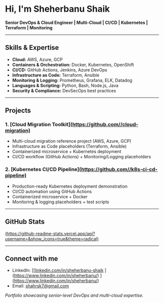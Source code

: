 # Hi, I'm Sheherbanu Shaik 

**Senior DevOps & Cloud Engineer | Multi-Cloud | CI/CD | Kubernetes | Terraform | Monitoring**

---

##  Skills & Expertise
- **Cloud:** AWS, Azure, GCP  
- **Containers & Orchestration:** Docker, Kubernetes, OpenShift  
- **CI/CD:** GitHub Actions, Jenkins, Azure DevOps  
- **Infrastructure as Code:** Terraform, Ansible  
- **Monitoring & Logging:** Prometheus, Grafana, ELK, Datadog  
- **Languages & Scripting:** Python, Bash, Node.js, Java  
- **Security & Compliance:** DevSecOps best practices  

---

##  Projects

### 1. [Cloud Migration Toolkit][(https://github.com/<y>/cloud-migration)](https://github.com/Sheherbanu7/cloud-migration.git)
- Multi-cloud migration reference project (AWS, Azure, GCP)  
- Infrastructure as Code placeholders (Terraform, Ansible)  
- Containerized microservice + Kubernetes deployment  
- CI/CD workflow (GitHub Actions) + Monitoring/Logging placeholders  

### 2. [Kubernetes CI/CD Pipeline][(https://github.com/<your-username>/k8s-ci-cd-pipeline)](https://github.com/Sheherbanu7/k8s-ci-cd-pipeline.git)
- Production-ready Kubernetes deployment demonstration  
- CI/CD automation using GitHub Actions  
- Containerized microservice + Docker  
- Monitoring & logging placeholders + test scripts  

---

##  GitHub Stats
[(https://github-readme-stats.vercel.app/api?username=<your-username>&show_icons=true&theme=radical)](https://github.com/Sheherbanu7/sheherbanu-s.git)

---

##  Connect with me
- LinkedIn: [[[linkedin.com/in/sheherbanu-shaik](https://linkedin.com/in/sheherbanu-shaik) ](https://www.linkedin.com/in/sheherbanu/) ](https://www.linkedin.com/in/sheherbanu/)
- Email: shahrsk7@gmail.com 

*Portfolio showcasing senior-level DevOps and multi-cloud expertise.*
